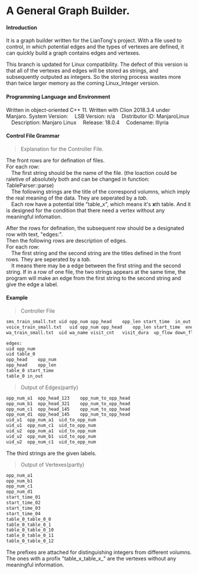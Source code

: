 # A General Graph Builder.

#### Introduction
It is a graph builder written for the LianTong's project. With a file used to control, in which potential edges and the types of vertexes are defined, it can quickly build a graph contains edges and vertexes. 

This branch is updated for Linux compatibility. The defect of this version is that all of the vertexes and edges will be stored as strings, and subsequently outputed as integers. So the storing process wastes more than twice larger memory as the coming Linux_Integer version.

#### Programming Language and Environment
Written in object-oriented C++ 11.
Written with Clion 2018.3.4 under Manjaro.
System Version:
&emsp;LSB Version:	n/a
&emsp;Distributor ID:	ManjaroLinux
&emsp;Description:	Manjaro Linux
&emsp;Release:	18.0.4
&emsp;Codename:	Illyria

#### Control File Grammar
>Explanation for the Controller File.

The front rows are for defination of files.  
For each row:  
&emsp;The first string should be the name of the file. (the loaction could be raletive of absolutely both and can be changed in function: TableParser::parse)  
&emsp;The following strings are the title of the correspond volumns, which imply the real meaning of the data. They are seperated by a *tab*.  
&emsp;Each row have a potential title "table_x", which means it's **x**th table. And it is designed for the condition that there need a vertex without any meaningful infomation.  

After the rows for defination, the subsequent row should be a designated row with text, "edges:".  
Then the following rows are description of edges.  
For each row:  
&emsp;The first string and the second string are the titles defined in the front rows. They are seperated by a *tab*.  
&emsp;It means there may be a edge between the first string and the second string. If in a row of one file, the two strings appears at the same time, the program will make an edge from the first string to the second string and give the edge a label.  

#### Example
>Controller File
```html
sms_train_small.txt	uid	opp_num	opp_head	opp_len	start_time	in_out		
voice_train_small.txt	uid	opp_num	opp_head	opp_len	start_time	end_time	call_type	in_out
wa_train_small.txt	uid	wa_name	visit_cnt	visit_dura	up_flow	down_flow	wa_type	date

edges:
uid	opp_num
uid	table_0
opp_head	opp_num
opp_head	opp_len
table_0	start_time
table_0	in_out
```

>Output of Edges(partly)
```html
opp_num_a1	opp_head_123	opp_num_to_opp_head
opp_num_b1	opp_head_321	opp_num_to_opp_head
opp_num_c1	opp_head_145	opp_num_to_opp_head
opp_num_d1	opp_head_145	opp_num_to_opp_head
uid_u1	opp_num_a1	uid_to_opp_num
uid_u1	opp_num_c1	uid_to_opp_num
uid_u2	opp_num_a1	uid_to_opp_num
uid_u2	opp_num_b1	uid_to_opp_num
uid_u2	opp_num_c1	uid_to_opp_num
```
The third strings are the given labels.  

>Output of Vertexes(partly)
```html
opp_num_a1
opp_num_b1
opp_num_c1
opp_num_d1
start_time_01
start_time_02
start_time_03
start_time_04
table_0_table_0_0
table_0_table_0_1
table_0_table_0_10
table_0_table_0_11
table_0_table_0_12
```
The prefixes are attached for distinguishing integers from different volumns.  
The ones with a profix "table_x_table_x_" are the vertexes without any meaningful information.  
